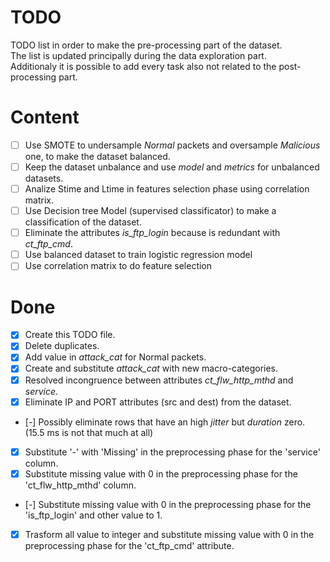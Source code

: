 # TODO

TODO list in order to make the pre-processing part of the dataset.  
The list is updated principally during the data exploration part.  
Additionaly it is possible to add every task also not related to the post-processing part.

# Content

- [ ] Use SMOTE to undersample *Normal* packets and oversample *Malicious* one, to make the dataset balanced.
- [ ] Keep the dataset unbalance and use *model* and *metrics* for unbalanced datasets.
- [ ] Analize Stime and Ltime in features selection phase using correlation matrix.
- [ ] Use Decision tree Model (supervised classificator) to make a classification of the dataset.
- [ ] Eliminate the attributes *is_ftp_login* because is redundant with *ct_ftp_cmd*. 
- [ ] Use balanced dataset to train logistic regression model
- [ ] Use correlation matrix to do feature selection
# Done

- [x] Create this TODO file.
- [x] Delete duplicates.
- [x] Add value in *attack_cat* for Normal packets.
- [x] Create and substitute *attack_cat* with new macro-categories. 
- [x] Resolved incongruence between attributes *ct_flw_http_mthd* and *service*. 
- [x] Eliminate IP and PORT attributes (src and dest) from the dataset.
- [-] Possibly eliminate rows that have an high *jitter* but *duration* zero. (15.5 ms is not that much at all)
- [x] Substitute '-' with 'Missing' in the preprocessing phase for the 'service' column.
- [x] Substitute missing value with 0 in the preprocessing phase for the 'ct_flw_http_mthd' column.
- [-] Substitute missing value with 0 in the preprocessing phase for the 'is_ftp_login' and other value to 1.
- [x] Trasform all value to integer and substitute missing value with 0 in the preprocessing phase for the 'ct_ftp_cmd' attribute.